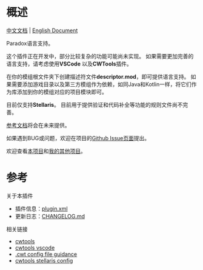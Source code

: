 # 概述

[中文文档](README.md) | [English Document](README_en.md)

Paradox语言支持。

这个插件正在开发中，部分比较复杂的功能可能尚未实现。
如果需要更加完善的语言支持，请考虑使用**VSCode** 以及**CWTools**插件。

在你的模组根文件夹下创建描述符文件**descriptor.mod**，即可提供语言支持。
如果需要添加游戏目录以及第三方模组作为依赖，如同Java和Kotlin一样，将它们作为库添加到你的模组对应的项目模块即可。

目前仅支持**Stellaris**。
目前用于提供验证和代码补全等功能的规则文件尚不完善。

[参考文档](https://dragonknightofbreeze.github.io/paradox-language-support)将会在未来提供。

如果遇到BUG或问题，欢迎在项目的[Github Issue页面](https://github.com/DragonKnightOfBreeze/Paradox-Language-Support/issues)提出。

欢迎查看[本项目](https://github.com/DragonKnightOfBreeze/Paradox-Language-Support)和[我的其他项目](https://github.com/DragonKnightOfBreeze?tab=repositories)。

# 参考

关于本插件

* 插件信息：[plugin.xml](src/main/resources/META-INF/plugin.xml)
* 更新日志：[CHANGELOG.md](CHANGELOG.md)

相关链接

* [cwtools](https://github.com/cwtools/cwtools)
* [cwtools vscode](https://github.com/cwtools/cwtools-vscode)
* [.cwt config file guidance](https://github.com/cwtools/cwtools/wiki/.cwt-config-file-guidance)
* [cwtools stellaris config](https://github.com/cwtools/cwtools-stellaris-config)
